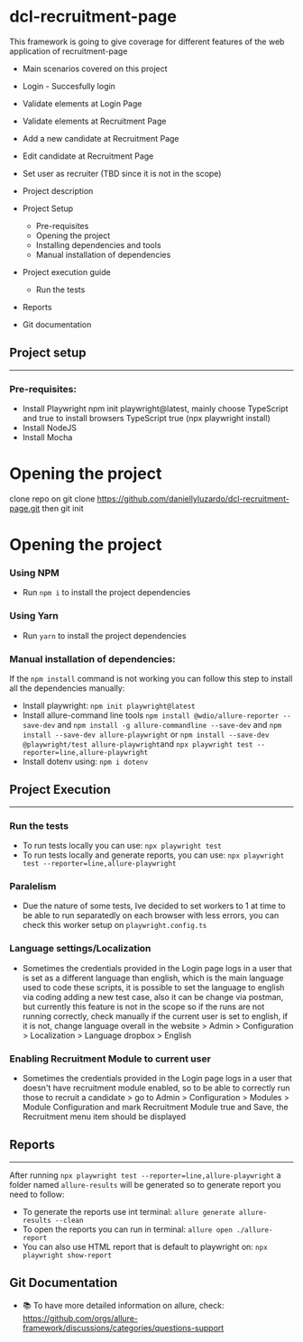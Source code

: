 # dcl-recruitment-page
This framework is going to give coverage for different features of the web application of recruitment-page
* Main scenarios covered on this project
* Login - Succesfully login
* Validate elements at Login Page
* Validate elements at Recruitment Page
* Add a new candidate at Recruitment Page
* Edit candidate at Recruitment Page
* Set user as recruiter (TBD since it is not in the scope)

* Project description
* Project Setup
  * Pre-requisites
  * Opening the project
  * Installing dependencies and tools
  * Manual installation of dependencies

* Project execution guide
    * Run the tests
* Reports
* Git documentation

## Project setup
---------------------
### Pre-requisites: 
* Install Playwright
    npm init playwright@latest, mainly choose TypeScript and true to install browsers
	TypeScript
	true (npx playwright install)
* Install NodeJS
* Install Mocha

# Opening the project
clone repo on git clone https://github.com/daniellyluzardo/dcl-recruitment-page.git then
git init

# Opening the project
### Using NPM

- Run `npm i` to install the project dependencies

### Using Yarn

- Run `yarn` to install the project dependencies

### Manual installation of dependencies:
If the `npm install` command is not working you can follow this step to install all the dependencies manually:
* Install playwright: `npm init playwright@latest`
* Install allure-command line tools `npm install @wdio/allure-reporter --save-dev` and 
`npm install -g allure-commandline --save-dev` and 
`npm install --save-dev allure-playwright` or
`npm install --save-dev @playwright/test allure-playwright`and
`npx playwright test --reporter=line,allure-playwright`
* Install dotenv using: `npm i dotenv`

## Project Execution
---------------------

### Run the tests
* To run tests locally you can use: `npx playwright test`
* To run tests locally and generate reports, you can use: `npx playwright test --reporter=line,allure-playwright`

### Paralelism
* Due the nature of some tests, Ive decided to set workers to 1 at time to be able to run separatedly on each browser with less errors, you can check this worker setup on `playwright.config.ts`

### Language settings/Localization
* Sometimes the credentials provided in the Login page logs in a user that is set as a different language than english, which is the main language used to code these scripts, it is possible to set the language to english via coding adding a new test case, also it can be change via postman, but currently this feature is not in the scope so if the runs are not running correctly, check manually if the current user is set to english, if it is not, change language overall in the website > Admin > Configuration > Localization > Language dropbox > English

### Enabling Recruitment Module to current user
* Sometimes the credentials provided in the Login page logs in a user that doesn't have recruitment module enabled, so to be able to correctly run those to recruit a candidate > go to Admin > Configuration > Modules > Module Configuration and mark Recruitment Module true and Save, the Recruitment menu item should be displayed

## Reports
---------------------
After running `npx playwright test --reporter=line,allure-playwright` a folder named `allure-results` will be generated so to generate report you need to follow:
* To generate the reports use int terminal: `allure generate allure-results --clean`
* To open the reports you can run in terminal: `allure open ./allure-report`
* You can also use HTML report that is default to playwright on: `npx playwright show-report`

## Git Documentation
* 📚 To have more detailed information on allure, check: https://github.com/orgs/allure-framework/discussions/categories/questions-support